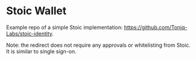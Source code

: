 # Stoic Wallet
Example repo of a simple Stoic implementation: https://github.com/Toniq-Labs/stoic-identity.

Note: the redirect does not require any approvals or whitelisting from Stoic. It is similar to single sign-on.
